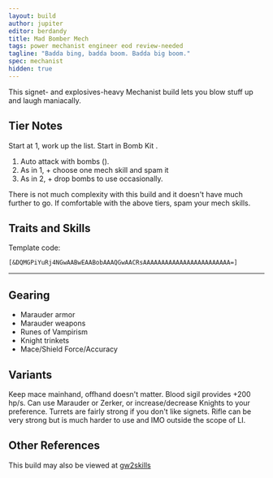 ```yaml
---
layout: build
author: jupiter
editor: berdandy
title: Mad Bomber Mech
tags: power mechanist engineer eod review-needed
tagline: "Badda bing, badda boom. Badda big boom."
spec: mechanist
hidden: true
---
```


This signet- and explosives-heavy Mechanist build lets you blow stuff up and laugh maniacally.

## Tier Notes

Start at 1, work up the list. Start in Bomb Kit <span data-aw2-key="7" data-aw2-skill="5812"></span>.

1. Auto attack with bombs (<span data-aw2-key="1" data-aw2-skill="5842"></span>).
2. As in 1, + choose one mech skill and spam it
3. As in 2, + drop bombs to use <span data-aw2-key="2" data-aw2-skill="63169"></span> occasionally. 

There is not much complexity with this build and it doesn't have much further to go. If comfortable with the above tiers, spam your mech skills.

## Traits and Skills

Template code:

`[&DQMGPiYuRj4NGwAABwEAABobAAAQGwAACRsAAAAAAAAAAAAAAAAAAAAAAAA=]`

---

<div
  data-armory-embed='skills'
  data-armory-ids='63049,5812,63253,63111,63095'
>
</div>
<div
  data-armory-embed='specializations'
  data-armory-ids='6,38,70'
  data-armory-6-traits='525,1944,1947'
  data-armory-38-traits='1930,1923,526'
  data-armory-70-traits='2296,2294,2298'
>
</div>



## Gearing

- Marauder armor
- Marauder weapons
- Runes of Vampirism
- Knight trinkets
- Mace/Shield Force/Accuracy

## Variants

Keep mace mainhand, offhand doesn't matter. Blood sigil provides +200 hp/s. Can use Marauder or Zerker, or increase/decrease Knights to your preference. Turrets are fairly strong if you don't like signets. Rifle can be very strong but is much harder to use and IMO outside the scope of LI. 

## Other References

This build may also be viewed at [gw2skills](http://gw2skills.net/editor/?PegAk6lxy4YvMXWMO8LuRfA-zRRYiRDzI4xISCUpA8PA-e)


